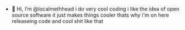 - 👋 Hi, I’m @localmethhead i do very cool coding i like the idea of open source software 
it just makes things cooler thats why i'm on here releaseing code and cool shit like that

